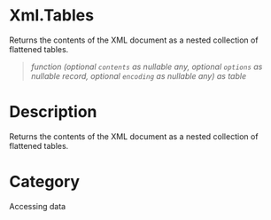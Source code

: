 # Xml.Tables
Returns the contents of the XML document as a nested collection of flattened tables.
> _function (optional <code>contents</code> as nullable any, optional <code>options</code> as nullable record, optional <code>encoding</code> as nullable any) as table_

# Description 
Returns the contents of the XML document as a nested collection of flattened tables.
# Category 
Accessing data
